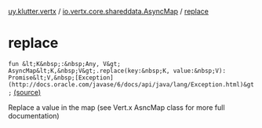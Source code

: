 [uy.klutter.vertx](../index.md) / [io.vertx.core.shareddata.AsyncMap](index.md) / [replace](.)


# replace
`fun &lt;K&nbsp;:&nbsp;Any, V&gt; AsyncMap&lt;K,&nbsp;V&gt;.replace(key:&nbsp;K, value:&nbsp;V): Promise&lt;V,&nbsp;[Exception](http://docs.oracle.com/javase/6/docs/api/java/lang/Exception.html)&gt;` [(source)](https://github.com/kohesive/klutter/blob/master/vertx3-jdk8/src/main/kotlin/uy/klutter/vertx/VertxSharedData.kt#L208)

Replace a value in the map (see Vert.x AsncMap class for more full documentation)


